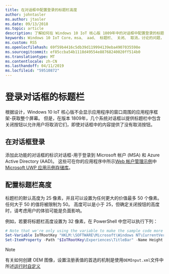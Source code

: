 ```yaml
---
title: 在对话框中配置登录的标题栏高度
author: johntasler
ms.author: jtasler
ms.date: 09/13/2018
ms.topic: article
description: 了解如何在 Windows 10 IoT 核心版 1809年中的对话框中配置登录的标题栏高度。
keywords: Windows 10 IoT Core，msa、 aad、 标题栏、 关闭、 取消，讨论的问题，web、 帐户、 WebAccountManagement，登录，登录
ms.custom: RS5
ms.openlocfilehash: 69f59b4416c5db39d119994139eba4907035598e
ms.sourcegitcommit: ef85ccba54b1118d49554e88768240020ff514b0
ms.translationtype: MT
ms.contentlocale: zh-CN
ms.lasthandoff: 04/11/2019
ms.locfileid: "59510872"
---
```

# <a name="title-bars-for-sign-in-dialogs"></a>登录对话框的标题栏

根据设计，Windows 10 IoT 核心版不会显示应用程序的窗口周围的应用程序框架\-获取整个屏幕。 但是，在版本 1809年，几个系统对话框以提供标题栏中包含关闭按钮以允许用户将取消它们，即使对话框中的内容提供了没有取消按钮。

## <a name="sign-in-dialog-boxes"></a>在对话框登录

添加此功能的对话框的标识对话框-用于登录到 Microsoft 帐户 (MSA) 和 Azure Active Directory (AAD)。 这些可在你的应用程序中所示[Web 帐户管理示例](https://github.com/Microsoft/Windows-universal-samples/tree/master/Samples/WebAccountManagement)中[Microsoft UWP 应用示例存储库](https://github.com/Microsoft/Windows-universal-samples)。

## <a name="configuring-the-title-bar-height"></a>配置标题栏高度

标题栏的默认高度为 25 像素，并且可以设置为任何更大的价值最多 50 个像素。 任何大于 50 的值将被限制为 50。 高度可以是小于 25，但确定关闭按钮的高度时，请考虑用户的体验可能是负面影响。

例如，若要将标题栏高度设置为 32 像素，在 PowerShell 中您可以执行下列：
```powershell
# Note that we're only using the variable to make the sample code more narrow
Set-Variable IoTRootKey "HKLM:\SOFTWARE\Microsoft\Windows NT\CurrentVersion\Winlogon\IoTShellExtension"
Set-ItemProperty -Path "$IoTRootKey\Experiences\TitleBar" -Name Height -Type DWord -Value 32
```

> [!NOTE]
> 有关如何创建 OEM 图像，设置注册表值的首选的机制是使用`OEMInput.xml`文件中所述[运行时自定义](/windows-hardware/manufacture/iot/oscustomizations#runtime-customizations)
